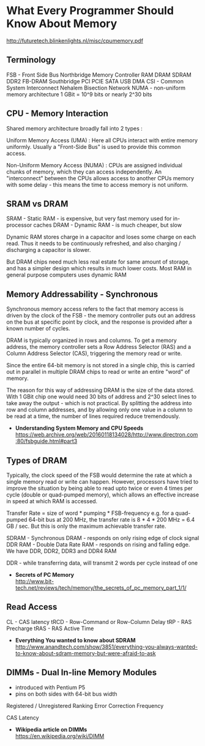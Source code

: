 # What Every Programmer Should Know About Memory

http://futuretech.blinkenlights.nl/misc/cpumemory.pdf

## Terminology

FSB - Front Side Bus
Northbridge
Memory Controller
RAM
DRAM
SDRAM
DDR2
FB-DRAM
Southbridge
PCI
PCIE
SATA
USB
DMA
CSI - Common System Interconnect
Nehalem
Bisection Network
NUMA - non-uniform memory architecture
1 GBit = 10^9 bits or nearly 2^30 bits

## CPU - Memory Interaction

Shared memory architecture broadly fall into 2 types :

Uniform Memory Access (UMA) : Here all CPUs interact with entire memory uniformly. Usually a "Front-Side Bus" is used to provide this common access.

Non-Uniform Memory Access (NUMA) : CPUs are assigned individual chunks of memory, which they can access independently. An "interconnect" between the CPUs allows access to another CPUs memory with some delay - this means the time to access memory is not uniform.

## SRAM vs DRAM  

SRAM - Static RAM - is expensive, but very fast memory used for in-processor caches
DRAM - Dynamic RAM - is much cheaper, but slow

Dynamic RAM stores charge in a capacitor and loses some charge on each read. Thus it needs to be continuously refreshed, and also charging / discharging a capacitor is slower.

But DRAM chips need much less real estate for same amount of storage, and has a simpler design which results in much lower costs. Most RAM in general purpose computers uses dynamic RAM

## Memory Addressability - Synchronous

Synchronous memory access refers to the fact that memory access is driven by the clock of the FSB - the memory controller puts out an address on the bus at specific point by clock, and the response is provided after a known number of cycles.

DRAM is typically organized in rows and columns. To get a memory address, the memory controller sets a Row Address Selector (RAS) and a Column Address Selector (CAS), triggering the memory read or write.

Since the entire 64-bit memory is not stored in a single chip, this is carried out in parallel in multiple DRAM chips to read or write an entire "word" of memory.

The reason for this way of addressing DRAM is the size of the data stored. With 1 GBit chip one would need 30 bits of address and 2^30 select lines to take away the output - which is not practical. By splitting the address into row and column addresses, and by allowing only one value in a column to be read at a time, the number of lines required reduce tremendously.

- **Understanding System Memory and CPU Speeds**  
  https://web.archive.org/web/20160118134028/http://www.directron.com:80/fsbguide.html#part3

## Types of DRAM

Typically, the clock speed of the FSB would determine the rate at which a single memory read or write can happen. However, processors have tried to improve the situation by being able to read upto twice or even 4 times per cycle (double or quad-pumped memory), which allows an effective increase in speed at which RAM is accessed.

Transfer Rate = size of word * pumping * FSB-frequency e.g. for a quad-pumped 64-bit bus at 200 MHz, the transfer rate is 8 * 4 * 200 MHz = 6.4 GB / sec. But this is only the maximum achievable transfer rate.

SDRAM - Synchronous DRAM - responds on only rising edge of clock signal
DDR RAM - Double Data Rate RAM - responds on rising and falling edge. We have DDR, DDR2, DDR3 and DDR4 RAM

DDR - while transferring data, will transmit 2 words per cycle instead of one

- **Secrets of PC Memory**  
  http://www.bit-tech.net/reviews/tech/memory/the_secrets_of_pc_memory_part_1/1/

## Read Access

CL - CAS latency
tRCD - Row-Command or Row-Column Delay
tRP - RAS Precharge
tRAS - RAS Active Time



- **Everything You wanted to know about SDRAM**  
  http://www.anandtech.com/show/3851/everything-you-always-wanted-to-know-about-sdram-memory-but-were-afraid-to-ask


## DIMMs - Dual In-line Memory Modules

- introduced with Pentium P5
- pins on both sides with 64-bit bus width


Registered / Unregistered
Ranking 
Error Correction
Frequency


CAS Latency


- **Wikipedia article on DIMMs**  
  https://en.wikipedia.org/wiki/DIMM
